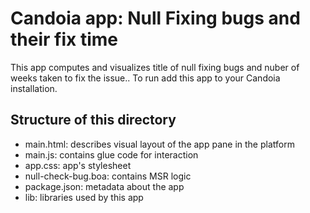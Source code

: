 # Candoia app: Null Fixing bugs and their fix time
This app computes and visualizes title of null fixing bugs and nuber of weeks taken to fix
the issue.. To run add this app to your Candoia installation.

## Structure of this directory

- main.html: describes visual layout of the app pane in the platform
- main.js: contains glue code for interaction
- app.css: app's stylesheet
- null-check-bug.boa: contains MSR logic 
- package.json: metadata about the app
- lib: libraries used by this app
